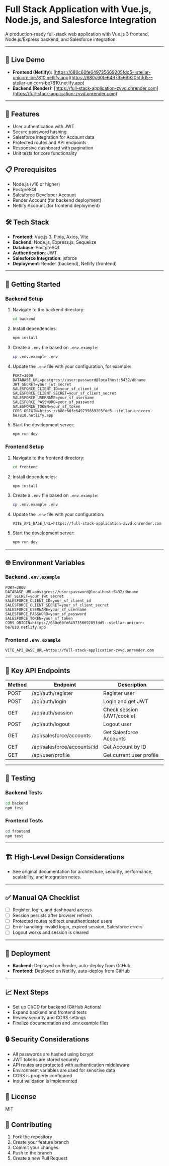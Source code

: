 # Full Stack Application with Vue.js, Node.js, and Salesforce Integration

A production-ready full-stack web application with Vue.js 3 frontend, Node.js/Express backend, and Salesforce integration.

---

## 🚀 Live Demo

- **Frontend (Netlify):** [https://680c60fe649735669205fdd5--stellar-unicorn-be7810.netlify.app](https://680c60fe649735669205fdd5--stellar-unicorn-be7810.netlify.app)
- **Backend (Render):** [https://full-stack-application-zvvd.onrender.com](https://full-stack-application-zvvd.onrender.com)

---

## 🚀 Features

- User authentication with JWT
- Secure password hashing
- Salesforce integration for Account data
- Protected routes and API endpoints
- Responsive dashboard with pagination
- Unit tests for core functionality

## 📋 Prerequisites

- Node.js (v16 or higher)
- PostgreSQL
- Salesforce Developer Account
- Render Account (for backend deployment)
- Netlify Account (for frontend deployment)

## 🛠️ Tech Stack

- **Frontend**: Vue.js 3, Pinia, Axios, Vite
- **Backend**: Node.js, Express.js, Sequelize
- **Database**: PostgreSQL
- **Authentication**: JWT
- **Salesforce Integration**: jsforce
- **Deployment**: Render (backend), Netlify (frontend)

---

## 🚀 Getting Started

### Backend Setup

1. Navigate to the backend directory:
   ```bash
   cd backend
   ```
2. Install dependencies:
   ```bash
   npm install
   ```
3. Create a `.env` file based on `.env.example`:
   ```bash
   cp .env.example .env
   ```
4. Update the `.env` file with your configuration, for example:
   ```env
   PORT=3000
   DATABASE_URL=postgres://user:password@localhost:5432/dbname
   JWT_SECRET=your_jwt_secret
   SALESFORCE_CLIENT_ID=your_sf_client_id
   SALESFORCE_CLIENT_SECRET=your_sf_client_secret
   SALESFORCE_USERNAME=your_sf_username
   SALESFORCE_PASSWORD=your_sf_password
   SALESFORCE_TOKEN=your_sf_token
   CORS_ORIGIN=https://680c60fe649735669205fdd5--stellar-unicorn-be7810.netlify.app
   ```
5. Start the development server:
   ```bash
   npm run dev
   ```

### Frontend Setup

1. Navigate to the frontend directory:
   ```bash
   cd frontend
   ```
2. Install dependencies:
   ```bash
   npm install
   ```
3. Create a `.env` file based on `.env.example`:
   ```bash
   cp .env.example .env
   ```
4. Update the `.env` file with your configuration:
   ```env
   VITE_API_BASE_URL=https://full-stack-application-zvvd.onrender.com
   ```
5. Start the development server:
   ```bash
   npm run dev
   ```

---

## 🌐 Environment Variables

### Backend `.env.example`
```
PORT=3000
DATABASE_URL=postgres://user:password@localhost:5432/dbname
JWT_SECRET=your_jwt_secret
SALESFORCE_CLIENT_ID=your_sf_client_id
SALESFORCE_CLIENT_SECRET=your_sf_client_secret
SALESFORCE_USERNAME=your_sf_username
SALESFORCE_PASSWORD=your_sf_password
SALESFORCE_TOKEN=your_sf_token
CORS_ORIGIN=https://680c60fe649735669205fdd5--stellar-unicorn-be7810.netlify.app
```

### Frontend `.env.example`
```
VITE_API_BASE_URL=https://full-stack-application-zvvd.onrender.com
```

---

## 🔑 Key API Endpoints

| Method | Endpoint                        | Description                   |
|--------|----------------------------------|-------------------------------|
| POST   | /api/auth/register               | Register user                 |
| POST   | /api/auth/login                  | Login and get JWT             |
| GET    | /api/auth/session                | Check session (JWT/cookie)    |
| POST   | /api/auth/logout                 | Logout user                   |
| GET    | /api/salesforce/accounts         | Get Salesforce Accounts       |
| GET    | /api/salesforce/accounts/:id     | Get Account by ID             |
| GET    | /api/user/profile                | Get current user profile      |

---

## 🧪 Testing

### Backend Tests
```bash
cd backend
npm test
```

### Frontend Tests
```bash
cd frontend
npm test
```

---

## 🏗️ High-Level Design Considerations

- See original documentation for architecture, security, performance, scalability, and integration notes.

---

## ✅ Manual QA Checklist

- [ ] Register, login, and dashboard access
- [ ] Session persists after browser refresh
- [ ] Protected routes redirect unauthenticated users
- [ ] Error handling: invalid login, expired session, Salesforce errors
- [ ] Logout works and session is cleared

---

## 🚀 Deployment

- **Backend:** Deployed on Render, auto-deploy from GitHub
- **Frontend:** Deployed on Netlify, auto-deploy from GitHub

---

## 📈 Next Steps

- Set up CI/CD for backend (GitHub Actions)
- Expand backend and frontend tests
- Review security and CORS settings
- Finalize documentation and .env.example files

## 🔒 Security Considerations

- All passwords are hashed using bcrypt
- JWT tokens are stored securely
- API routes are protected with authentication middleware
- Environment variables are used for sensitive data
- CORS is properly configured
- Input validation is implemented

## 📝 License

MIT

## 🤝 Contributing

1. Fork the repository
2. Create your feature branch
3. Commit your changes
4. Push to the branch
5. Create a new Pull Request